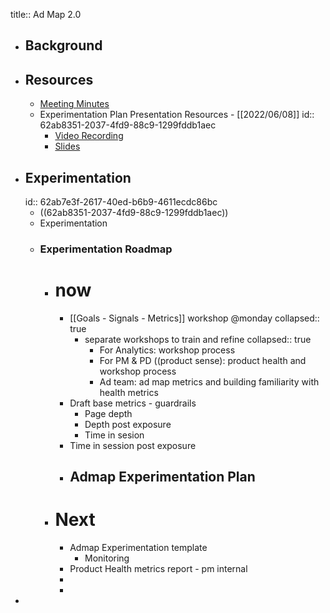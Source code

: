 title:: Ad Map 2.0

- ## Background
- ## Resources
	- [Meeting Minutes](https://docs.google.com/document/d/16cY0x-6n8Vi1UgO-2M2H2diVFVppRjgogOUS3Z8recg/edit#)
	- Experimentation Plan Presentation Resources - [[2022/06/08]]
	  id:: 62ab8351-2037-4fd9-88c9-1299fddb1aec
		- [Video Recording](https://drive.google.com/file/d/1nineNuGGEfYbXbeY5KuRiG0sUQV62IzX/view?usp=sharing)
		- [Slides](https://docs.google.com/presentation/d/1ZkRdx7eVHqc4Q_khxobEBOhZ1fBqzDKW--SVXncAKnI/edit?usp=sharing)
- ## Experimentation
  id:: 62ab7e3f-2617-40ed-b6b9-4611ecdc86bc
	- ((62ab8351-2037-4fd9-88c9-1299fddb1aec))
	- Experimentation
	- ### Experimentation Roadmap
		- # now
			- [[Goals - Signals - Metrics]] workshop @monday
			  collapsed:: true
				- separate workshops to train and refine
				  collapsed:: true
					- For Analytics: workshop process
					- For PM & PD ((product sense): product health and workshop process
					- Ad team: ad map metrics and building familiarity with health metrics
			- Draft base metrics - guardrails
				- Page depth
				- Depth post exposure
				- Time in sesion
			- Time in session post exposure
			- Admap Experimentation Plan
				-
		- # Next
			- Admap Experimentation template
				- Monitoring
			- Product Health metrics report - pm internal
			-
			-
-